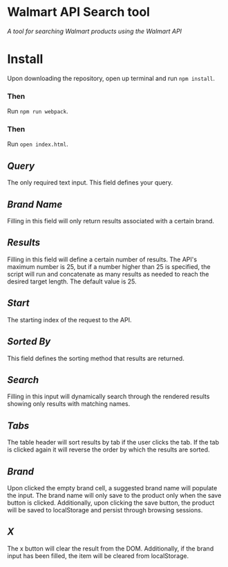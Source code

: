 # Walmart API Search tool #
*A tool for searching Walmart products using the Walmart API*
# Install #
Upon downloading the repository, open up terminal and run ``` npm install ```.
### Then ###
Run ``` npm run webpack ```.
### Then ###
Run ``` open index.html ```.
## *Query* ##
The only required text input. This field defines your query.
## *Brand Name* ##
Filling in this field will only return results associated with a certain brand.
## *Results* ##
Filling in this field will define a certain number of results. The API's maximum number is 25, but if a number higher than 25 is specified, the script will run and concatenate as many results as needed to reach the desired target length. The default value is 25.  
## *Start* ##
The starting index of the request to the API.
## *Sorted By* ##
This field defines the sorting method that results are returned.
## *Search* ##
Filling in this input will dynamically search through the rendered results showing only results with matching names.
## *Tabs* ##
The table header will sort results by tab if the user clicks the tab. If the tab is clicked again it will reverse the order by which the results are sorted.
## *Brand* ##
Upon clicked the empty brand cell, a suggested brand name will populate the input. The brand name will only save to the product only when the save button is clicked. Additionally, upon clicking the save button, the product will be saved to localStorage and persist through browsing sessions.
## *X* ##
The x button will clear the result from the DOM. Additionally, if the brand input has been filled, the item will be cleared from localStorage.

